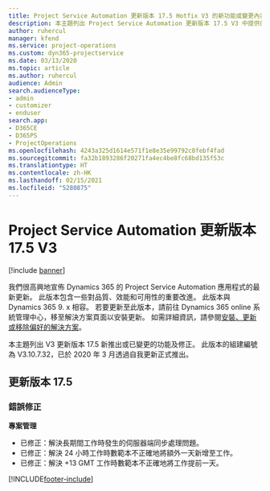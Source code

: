 ```yaml
---
title: Project Service Automation 更新版本 17.5 Hotfix V3 的新功能或變更內容
description: 本主題列出 Project Service Automation 更新版本 17.5 V3 中提供的功能和修正。
author: ruhercul
manager: kfend
ms.service: project-operations
ms.custom: dyn365-projectservice
ms.date: 03/13/2020
ms.topic: article
ms.author: ruhercul
audience: Admin
search.audienceType:
- admin
- customizer
- enduser
search.app:
- D365CE
- D365PS
- ProjectOperations
ms.openlocfilehash: 4243a325d1614e571f1e8e35e99792c8febf4fad
ms.sourcegitcommit: fa32b1893286f20271fa4ec4be8fc68bd135f53c
ms.translationtype: HT
ms.contentlocale: zh-HK
ms.lasthandoff: 02/15/2021
ms.locfileid: "5280875"
---
```

# <a name="project-service-automation-update-release-175-v3"></a>Project Service Automation 更新版本 17.5 V3

[!include [banner](../includes/psa-now-project-operations.md)]

我們很高興地宣佈 Dynamics 365 的 Project Service Automation 應用程式的最新更新。 此版本包含一些對品質、效能和可用性的重要改進。  此版本與 Dynamics 365 9. x 相容。 若要更新至此版本，請前往 Dynamics 365 online 系統管理中心，移至解決方案頁面以安裝更新。 如需詳細資訊，請參閱[安裝、更新或移除偏好的解決方案](https://docs.microsoft.com/power-platform/admin/install-remove-preferred-solution)。

本主題列出 V3 更新版本 17.5 新推出或已變更的功能及修正。 此版本的組建編號為 V3.10.7.32，已於 2020 年 3 月透過自我更新正式推出。


## <a name="update-release-175"></a>更新版本 17.5

### <a name="bug-fixes"></a>錯誤修正


**專案管理**

- 已修正：解決長期間工作時發生的伺服器端同步處理問題。
- 已修正：解決 24 小時工作時數範本不正確地將額外一天新增至工作。
- 已修正：解決 +13 GMT 工作時數範本不正確地將工作提前一天。



[!INCLUDE[footer-include](../includes/footer-banner.md)]